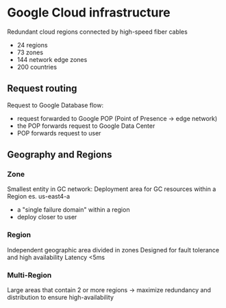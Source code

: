 # Google Cloud infrastructure

Redundant cloud regions connected by high-speed fiber cables

- 24 regions
- 73 zones
- 144 network edge zones
- 200 countries

## Request routing

Request to Google Database flow:

- request forwarded to Google POP (Point of Presence -> edge network) 
- the POP forwards request to Google Data Center
- POP forwards request to user


## Geography and Regions

### Zone

Smallest entity in GC network: Deployment area for GC resources within a Region
es. us-east4-a

- a "single failure domain" within a region
- deploy closer to user

### Region

Independent geographic area divided in zones
Designed for fault tolerance and high availability
Latency <5ms

### Multi-Region

Large areas that contain 2 or more regions -> maximize redundancy and distribution to ensure high-availability